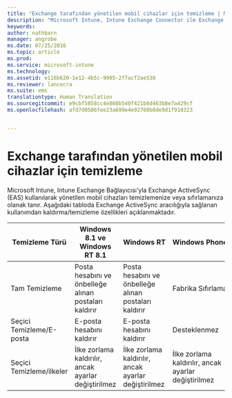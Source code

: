 ```yaml
---
title: "Exchange tarafından yönetilen mobil cihazlar için temizleme | Microsoft Intune"
description: "Microsoft Intune, Intune Exchange Connector ile Exchange ActiveSync (EAS) kullanılarak yönetilen mobil cihazları temizlemenize veya sıfırlamanıza olanak tanır"
keywords: 
author: nathbarn
manager: angrobe
ms.date: 07/25/2016
ms.topic: article
ms.prod: 
ms.service: microsoft-intune
ms.technology: 
ms.assetid: e116b620-1e12-4b5c-9905-2f7acf2ae530
ms.reviewer: lancecra
ms.suite: ems
translationtype: Human Translation
ms.sourcegitcommit: e9cbf5858cc4e860b540f421b6d463b8e7a429cf
ms.openlocfilehash: afd7d0586fee23a699e4e92708b8de9d1f910323


---
```



# Exchange tarafından yönetilen mobil cihazlar için temizleme 
Microsoft Intune, Intune Exchange Bağlayıcısı’yla Exchange ActiveSync (EAS) kullanılarak yönetilen mobil cihazları temizlemenize veya sıfırlamanıza olanak tanır. Aşağıdaki tabloda Exchange ActiveSync aracılığıyla sağlanan kullanımdan kaldırma/temizleme özellikleri açıklanmaktadır.

|Temizleme Türü|Windows 8.1 ve Windows RT 8.1|Windows RT|Windows Phone 8|iOS|Android|
|----------------|----------------------------------|--------------|-------------------|-------|-----------|
|Tam Temizleme|Posta hesabını ve önbelleğe alınan postaları kaldırır|Posta hesabını ve önbelleğe alınan postaları kaldırır|Fabrika Sıfırlaması|Fabrika Sıfırlaması|Fabrika Sıfırlaması|
|Seçici Temizleme/E-posta|E-posta hesabını kaldırır|E-posta hesabını kaldırır|Desteklenmez|Desteklenmez|Desteklenmez|
|Seçici Temizleme/ilkeler|İlke zorlama kaldırılır, ancak ayarlar değiştirilmez|İlke zorlama kaldırılır, ancak ayarlar değiştirilmez|İlke zorlama kaldırılır, ancak ayarlar değiştirilmez|İlke zorlama kaldırılır, ancak ayarlar değiştirilmez|İlke zorlama kaldırılır, ancak ayarlar değiştirilmez|



<!--HONumber=Jul16_HO4-->


